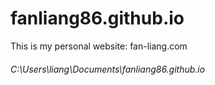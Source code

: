 # fanliang86.github.io

This is my personal website: fan-liang.com
###### C:\Users\liang\Documents\fanliang86.github.io
